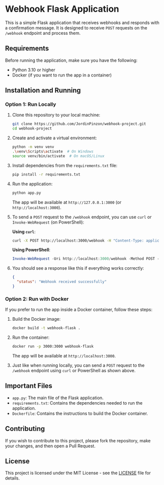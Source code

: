 # Webhook Flask Application

This is a simple Flask application that receives webhooks and responds with a confirmation message. It is designed to receive `POST` requests on the `/webhook` endpoint and process them.

## Requirements

Before running the application, make sure you have the following:

- Python 3.10 or higher
- Docker (if you want to run the app in a container)

## Installation and Running

### Option 1: Run Locally

1. Clone this repository to your local machine:

    ```bash
    git clone https://github.com/JordinPinzon/webhook-project.git
    cd webhook-project
    ```

2. Create and activate a virtual environment:

    ```bash
    python -m venv venv
    .\venv\Scripts\activate  # On Windows
    source venv/bin/activate  # On macOS/Linux
    ```

3. Install dependencies from the `requirements.txt` file:

    ```bash
    pip install -r requirements.txt
    ```

4. Run the application:

    ```bash
    python app.py
    ```

    The app will be available at `http://127.0.0.1:3000` (or `http://localhost:3000`).

5. To send a `POST` request to the `/webhook` endpoint, you can use `curl` or `Invoke-WebRequest` (on PowerShell):

    **Using `curl`**:
    ```bash
    curl -X POST http://localhost:3000/webhook -H "Content-Type: application/json" -d '{"event": "order_created", "order_id": 12345}'
    ```

    **Using PowerShell**:
    ```powershell
    Invoke-WebRequest -Uri http://localhost:3000/webhook -Method POST -Headers @{ "Content-Type" = "application/json" } -Body '{"event": "order_created", "order_id": 12345}'
    ```

6. You should see a response like this if everything works correctly:

    ```json
    {
      "status": "Webhook received successfully"
    }
    ```

### Option 2: Run with Docker

If you prefer to run the app inside a Docker container, follow these steps:

1. Build the Docker image:

    ```bash
    docker build -t webhook-flask .
    ```

2. Run the container:

    ```bash
    docker run -p 3000:3000 webhook-flask
    ```

    The app will be available at `http://localhost:3000`.

3. Just like when running locally, you can send a `POST` request to the `/webhook` endpoint using `curl` or PowerShell as shown above.

## Important Files

- `app.py`: The main file of the Flask application.
- `requirements.txt`: Contains the dependencies needed to run the application.
- `Dockerfile`: Contains the instructions to build the Docker container.

## Contributing

If you wish to contribute to this project, please fork the repository, make your changes, and then open a Pull Request.

## License

This project is licensed under the MIT License - see the [LICENSE](LICENSE) file for details.
